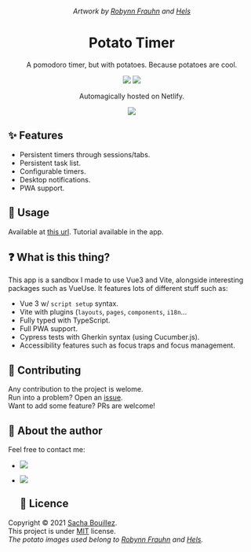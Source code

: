 <p align="center">
  <img alt="" src="https://i.imgur.com/Snzjj1Z.png">
</p>

<p align="center">
  <i>Artwork by <a href="https://twitter.com/RFrauhn">Robynn Frauhn</a> and <a href="https://twitter.com/hels_draws">Hels</a></i>
</p>

<h1 align="center">Potato Timer</h1>

<p align="center">A pomodoro timer, but with potatoes. Because potatoes are cool.</p>

<p align="center">
  <a>
    <img src="https://img.shields.io/github/package-json/dependency-version/prazdevs/potato-timer/vue?color=41B883&logo=vue.js">
  </a>
  <a href="https://github.com/prazdevs/potato-timer/blob/main/LICENSE">
    <img src="https://img.shields.io/github/license/prazdevs/potato-timer?style=flat" />
  </a>
</p>

<p align="center">Automagically hosted on Netlify.</p>

<p align="center">
  <a href="https://app.netlify.com/sites/potatotimer/deploys">
    <img src="https://api.netlify.com/api/v1/badges/922e5be0-a3aa-4f1b-8266-0b8d92d4b62f/deploy-status">
  </a>
</p>

## ✨ Features

- Persistent timers through sessions/tabs.
- Persistent task list.
- Configurable timers.
- Desktop notifications.
- PWA support.

## 🚀 Usage

Available at [this url](https://potatotimer.app). Tutorial available in the app.

## ❓ What is this thing?

This app is a sandbox I made to use Vue3 and Vite, alongside interesting packages such as VueUse. It features lots of different stuff such as:
- Vue 3 w/ `script setup` syntax.
- Vite with plugins (`layouts`, `pages`, `components`, `i18n`...
- Fully typed with TypeScript.
- Full PWA support.
- Cypress tests with Gherkin syntax (using Cucumber.js).
- Accessibility features such as focus traps and focus management.

## 🤝 Contributing

Any contribution to the project is welome.  
Run into a problem? Open an [issue](https://github.com/prazdevs/potato-timer/issues/new/choose).  
Want to add some feature? PRs are welcome!


## 👤 About the author

Feel free to contact me:

- <a href="https://twitter.com/prazdevs"><img src="https://img.shields.io/twitter/follow/prazdevs?style=social" /></a>
- <img src="https://img.shields.io/badge/Discord-PraZ%234184-darkgrey?labelColor=7289DA&logo=discord&logoColor=white&style=flat" />
  
  ## 📝 Licence

Copyright © 2021 [Sacha Bouillez](https://github.com/prazdevs).<br />
This project is under [MIT](https://github.com/prazdevs/potato-timer/blob/main/LICENCE) license.<br />
_The potato images used belong to [Robynn Frauhn](https://twitter.com/RFrauhn) and [Hels](https://twitter.com/hels_draws)._
